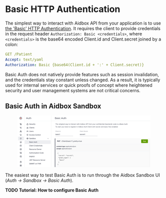 # Basic HTTP Authentication

The simplest way to interact with Aidbox API from your application is to use [the 'Basic' HTTP Authentication](https://datatracker.ietf.org/doc/html/rfc7617). It requires the client to provide credentials in the request header `Authorization: Basic <credentials>`, where `<credentials>` is the base64 encoded Client.id and Client.secret joined by a colon:

```yaml
GET /Patient
Accept: text/yaml
Authorization: Basic {base64(Client.id + ':' + Client.secret)}
```

Basic Auth does not natively provide features such as session invalidation, and the credentials stay constant unless changed. As a result, it is typically used for internal services or quick proofs of concept where heightened security and user management systems are not critical concerns.

## Basic Auth in Aidbox Sandbox

<figure><img src="../../../.gitbook/assets/sandbox-basic-auth (1).png" alt=""><figcaption></figcaption></figure>

The easiest way to test Basic Auth is to run through the Aidbox Sandbox UI (_Auth -> Sandbox -> Basic Auth_).

**TODO Tutorial: How to configure Basic Auth**
